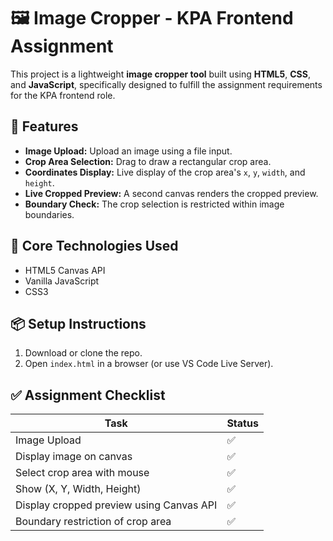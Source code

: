 # 🖼️ Image Cropper - KPA Frontend Assignment

This project is a lightweight **image cropper tool** built using **HTML5**, **CSS**, and **JavaScript**, specifically designed to fulfill the assignment requirements for the KPA frontend role.

## 🚀 Features

- **Image Upload:** Upload an image using a file input.
- **Crop Area Selection:** Drag to draw a rectangular crop area.
- **Coordinates Display:** Live display of the crop area's `x`, `y`, `width`, and `height`.
- **Live Cropped Preview:** A second canvas renders the cropped preview.
- **Boundary Check:** The crop selection is restricted within image boundaries.

## 🧠 Core Technologies Used

- HTML5 Canvas API
- Vanilla JavaScript
- CSS3

## 📦 Setup Instructions

1. Download or clone the repo.
2. Open `index.html` in a browser (or use VS Code Live Server).

## ✅ Assignment Checklist

| Task                                      | Status |
|-------------------------------------------|--------|
| Image Upload                              | ✅     |
| Display image on canvas                   | ✅     |
| Select crop area with mouse               | ✅     |
| Show (X, Y, Width, Height)                | ✅     |
| Display cropped preview using Canvas API  | ✅     |
| Boundary restriction of crop area         | ✅     |

